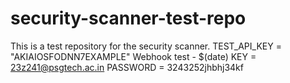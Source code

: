 # security-scanner-test-repo
This is a test repository for the security scanner.
TEST_API_KEY = "AKIAIOSFODNN7EXAMPLE" 
Webhook test - $(date)
KEY = 23z241@psgtech.ac.in
PASSWORD = 3243252jhbhj34kf
